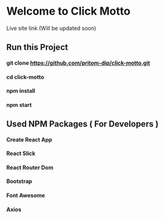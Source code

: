 # Welcome to Click Motto 

Live site link (Will be updated soon)

## Run this Project

#### git clone https://github.com/pritom-dip/click-motto.git
#### cd click-motto
#### npm install
#### npm start


## Used NPM Packages ( For Developers )

#### Create React App
#### React Slick
#### React Router Dom
#### Bootstrap
#### Font Awesome
#### Axios
